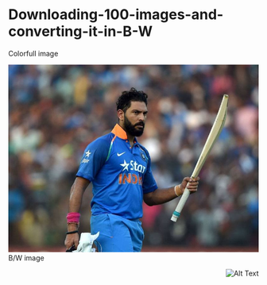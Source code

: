 # Downloading-100-images-and-converting-it-in-B-W

Colorfull image
<p align="left">
  <img src="cricketer.png" alt="Alt Text"
       </p>
  B/W image
  <p align="right">
  <img src="b:w_cricketer.png" alt="Alt Text"
       </p>
  
